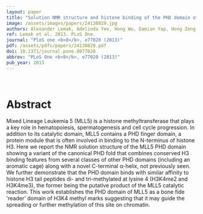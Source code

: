 ```yaml
---
layout: paper
title: "Solution NMR structure and histone binding of the PHD domain of human MLL5."
image: /assets/images/papers/24130829.jpg
authors: Alexander Lemak, Adelinda Yee, Hong Wu, Damian Yap, Hong Zeng, Ludmila Dombrovski, Scott Houliston, Samuel Aparicio, Cheryl H Arrowsmith
ref: Lemak et al. 2013. PLoS One.
journal: "PloS one <b>8</b>, e77020 (2013)"
pdf: /assets/pdfs/papers/24130829.pdf
doi: 10.1371/journal.pone.0077020
abbrev: "PLoS One <b>8</b>, e77020 (2013)"
pub_year: 2013
---
```


<br />
<div data-badge-popover="right" data-badge-type="donut" data-pmid="24130829" data-hide-no-mentions="true" class="altmetric-embed"></div>

# Abstract

Mixed Lineage Leukemia 5 (MLL5) is a histone methyltransferase that plays a key role in hematopoiesis, spermatogenesis and cell cycle progression. In addition to its catalytic domain, MLL5 contains a PHD finger domain, a protein module that is often involved in binding to the N-terminus of histone H3. Here we report the NMR solution structure of the MLL5 PHD domain showing a variant of the canonical PHD fold that combines conserved H3 binding features from several classes of other PHD domains (including an aromatic cage) along with a novel C-terminal α-helix, not previously seen. We further demonstrate that the PHD domain binds with similar affinity to histone H3 tail peptides di- and tri-methylated at lysine 4 (H3K4me2 and H3K4me3), the former being the putative product of the MLL5 catalytic reaction. This work establishes the PHD domain of MLL5 as a bone fide 'reader' domain of H3K4 methyl marks suggesting that it may guide the spreading or further methylation of this site on chromatin. 

